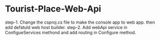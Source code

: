 # Tourist-Place-Web-Api

step-1. Change the csproj.cs file to make the console app to web app. then add defatuld web host builder.
step-2. Add webApi service in ConfigueServices methond and add routing in Configure method.
